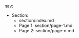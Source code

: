 nav:
  - Section:
    - section/index.md 
    - Page 1: section/page-1.md
    - Page 2: section/page-n.md
